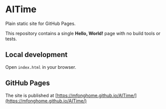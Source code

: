 # AITime

Plain static site for GitHub Pages.

This repository contains a single **Hello, World!** page with no build tools or tests.

## Local development

Open `index.html` in your browser.

## GitHub Pages

The site is published at [https://mfonghome.github.io/AITime/](https://mfonghome.github.io/AITime/)
